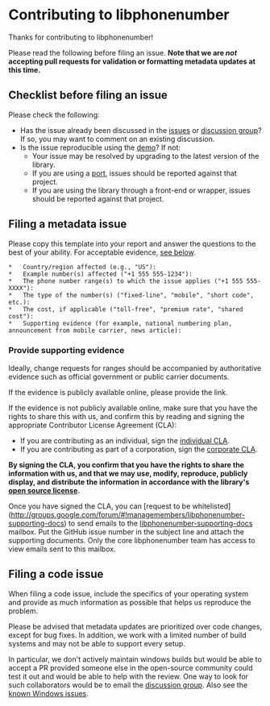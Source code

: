 # Contributing to libphonenumber

Thanks for contributing to libphonenumber!

Please read the following before filing an issue. **Note that we are _not_
accepting pull requests for validation or formatting metadata updates at this
time.**

## Checklist before filing an issue

Please check the following:
*   Has the issue already been discussed in the
    [issues](http://github.com/googlei18n/libphonenumber/issues) or [discussion
    group](https://groups.google.com/group/libphonenumber-discuss)? If so, you
    may want to comment on an existing discussion.
*   Is the issue reproducible using the
    [demo](http://libphonenumber.appspot.com/)? If not:
    *   Your issue may be resolved by upgrading to the latest version of the
        library.
    *   If you are using a
        [port](http://github.com/googlei18n/libphonenumber#third-party-ports),
        issues should be reported against that project.
    *   If you are using the library through a front-end or wrapper, issues
        should be reported against that project.

## Filing a metadata issue

Please copy this template into your report and answer the questions to the best of your ability.
For acceptable evidence, [see below](#provide-supporting-evidence).

``` nomarkdown
*   Country/region affected (e.g., "US"):
*   Example number(s) affected ("+1 555 555-1234"):
*   The phone number range(s) to which the issue applies ("+1 555 555-XXXX"):
*   The type of the number(s) ("fixed-line", "mobile", "short code", etc.):
*   The cost, if applicable ("toll-free", "premium rate", "shared cost"):
*   Supporting evidence (for example, national numbering plan, announcement from mobile carrier, news article):
```

### Provide supporting evidence

Ideally, change requests for ranges should be accompanied by authoritative
evidence such as official government or public carrier documents.

If the evidence is publicly available online, please provide the link.

If the evidence is not publicly available online, make sure that you have the
rights to share this with us, and confirm this by reading and signing the
appropriate Contributor License Agreement (CLA):

*   If you are contributing as an individual, sign the [individual
    CLA](http://cla.developers.google.com/about/google-individual?csw=1).
*   If you are contributing as part of a corporation, sign the [corporate
    CLA](http://developers.google.com/open-source/cla/corporate?csw=1).

**By signing the CLA, you confirm that you have the rights to share the
information with us, and that we may use, modify, reproduce, publicly display,
and distribute the information in accordance with the library's [open source
license](http://github.com/googlei18n/libphonenumber/blob/master/LICENSE).**

Once you have signed the CLA, you can [request to be whitelisted]
(http://groups.google.com/forum/#!managemembers/libphonenumber-supporting-docs)
to send emails to the
[libphonenumber-supporting-docs](mailto:libphonenumber-supporting-docs@googlegroups.com)
mailbox. Put the GitHub issue number in the subject line and attach the
supporting documents. Only the core libphonenumber team has access to view
emails sent to this mailbox.

## Filing a code issue

When filing a code issue, include the specifics of your operating system and
provide as much information as possible that helps us reproduce the problem.

Please be advised that metadata updates are prioritized over code changes,
except for bug fixes. In addition, we work with a limited number of build
systems and may not be able to support every setup.

In particular, we don't actively maintain windows builds but would be able to
accept a PR provided someone else in the open-source community could test it out
and would be able to help with the review. One way to look for such
collaborators would be to email the [discussion
group](https://groups.google.com/group/libphonenumber-discuss). Also see the
[known Windows issues](FAQ.md#what-about-windows).
